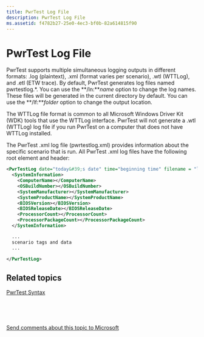 ```yaml
---
title: PwrTest Log File
description: PwrTest Log File
ms.assetid: f4782b27-25e0-4ec3-bf0b-82a614815f90
---
```


# PwrTest Log File


PwrTest supports multiple simultaneous logging outputs in different formats: .log (plaintext), .xml (format varies per scenario), .wtl (WTTLog), and .etl (ETW trace). By default, PwrTest generates log files named pwrtestlog.\*. You can use the **/ln:***name* option to change the log names. These files will be generated in the current directory by default. You can use the **/lf:***folder* option to change the output location.

The WTTLog file format is common to all Microsoft Windows Driver Kit (WDK) tools that use the WTTLog interface. PwrTest will not generate a .wtl (WTTLog) log file if you run PwrTest on a computer that does not have WTTLog installed.

The PwrTest .xml log file (pwrtestlog.xml) provides information about the specific scenario that is run. All PwrTest .xml log files have the following root element and header:

```XML
<PwrTestLog date="today&#39;s date" time="beginning time" filename = "logfile path">
  <SystemInformation>
    <ComputerName></ComputerName>
    <OSBuildNumber></OSBuildNumber>
    <SystemManufacturer></SystemManufacturer>
    <SystemProductName></SystemProductName>
    <BIOSVersion></BIOSVersion>
    <BIOSReleaseDate></BIOSReleaseDate>
    <ProcessorCount></ProcessorCount>
    <ProcessorPackageCount></ProcessorPackageCount>
  </SystemInformation>

  ... 
  scenario tags and data
  ...

</PwrTestLog>
```

## <span id="related_topics"></span>Related topics


[PwrTest Syntax](pwrtest-syntax.md)

 

 

[Send comments about this topic to Microsoft](mailto:wsddocfb@microsoft.com?subject=Documentation%20feedback%20[devtest\devtest]:%20PwrTest%20Log%20File%20%20RELEASE:%20%2811/17/2016%29&body=%0A%0APRIVACY%20STATEMENT%0A%0AWe%20use%20your%20feedback%20to%20improve%20the%20documentation.%20We%20don't%20use%20your%20email%20address%20for%20any%20other%20purpose,%20and%20we'll%20remove%20your%20email%20address%20from%20our%20system%20after%20the%20issue%20that%20you're%20reporting%20is%20fixed.%20While%20we're%20working%20to%20fix%20this%20issue,%20we%20might%20send%20you%20an%20email%20message%20to%20ask%20for%20more%20info.%20Later,%20we%20might%20also%20send%20you%20an%20email%20message%20to%20let%20you%20know%20that%20we've%20addressed%20your%20feedback.%0A%0AFor%20more%20info%20about%20Microsoft's%20privacy%20policy,%20see%20http://privacy.microsoft.com/default.aspx. "Send comments about this topic to Microsoft")





